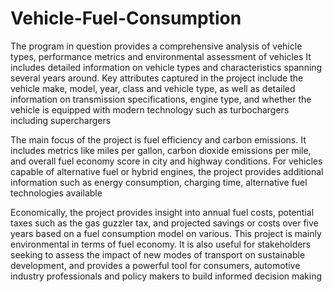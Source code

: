 # Vehicle-Fuel-Consumption
The program in question provides a comprehensive analysis of vehicle types, performance metrics and environmental assessment of vehicles It includes detailed information on vehicle types and characteristics spanning several years around. Key attributes captured in the project include the vehicle make, model, year, class and vehicle type, as well as detailed information on transmission specifications, engine type, and whether the vehicle is equipped with modern technology such as turbochargers including superchargers

The main focus of the project is fuel efficiency and carbon emissions. It includes metrics like miles per gallon, carbon dioxide emissions per mile, and overall fuel economy score in city and highway conditions. For vehicles capable of alternative fuel or hybrid engines, the project provides additional information such as energy consumption, charging time, alternative fuel technologies available

Economically, the project provides insight into annual fuel costs, potential taxes such as the gas guzzler tax, and projected savings or costs over five years based on a fuel consumption model on various. This project is mainly environmental in terms of fuel economy. It is also useful for stakeholders seeking to assess the impact of new modes of transport on sustainable development, and provides a powerful tool for consumers, automotive industry professionals and policy makers to build informed decision making


